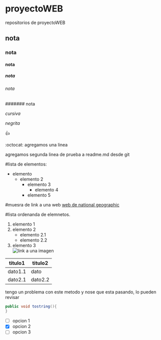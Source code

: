 # proyectoWEB
repositorios de proyectoWEB
## nota
### nota
#### nota
##### nota
###### nota
####### nota

*cursiva*

*negrita*

:+1:

:octocat:
agregamos una linea

agregamos segunda linea de prueba a readme.md desde git

#lista de elementos:
* elemento
  * elemento 2
     * elemento 3
       * elemento 4
     * elemento 5  

#muesra de link a una web
[web de national geographic](http://www.nationalgeographic.com.es/ciencia)

#lista ordenanda de elemnetos.
1. elemento 1
2. elemento 2
    * elemento 2.1
    * elemento 2.2
3. elemento 3  
![link a una imagen](https://cdnmundo2.img.sputniknews.com/images/106621/91/1066219119.jpg)

titulo1 | titulo2
------- | -------
dato1.1 | dato
dato2.1 | dato2.2

tengo un problema con este metodo y nose que esta pasando,
lo pueden revisar
```java
public void tostring(){
}
```

- [ ] opcion 1
- [x] opcion 2
- [ ] opcion 3
